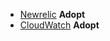   - [Newrelic](http://newrelic.com/) **Adopt**
  - [CloudWatch](http://aws.amazon.com/cloudwatch/) **Adopt**

